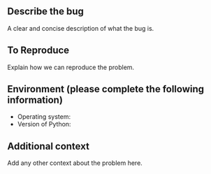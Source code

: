 ## Describe the bug

A clear and concise description of what the bug is.

## To Reproduce

Explain how we can reproduce the problem.

## Environment (please complete the following information)

 - Operating system:
 - Version of Python:

## Additional context

Add any other context about the problem here.

